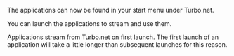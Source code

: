 The applications can now be found in your start menu under Turbo.net.

You can launch the applications to stream and use them.

Applications stream from Turbo.net on first launch. The first launch of an application will take a little longer than subsequent launches for this reason.